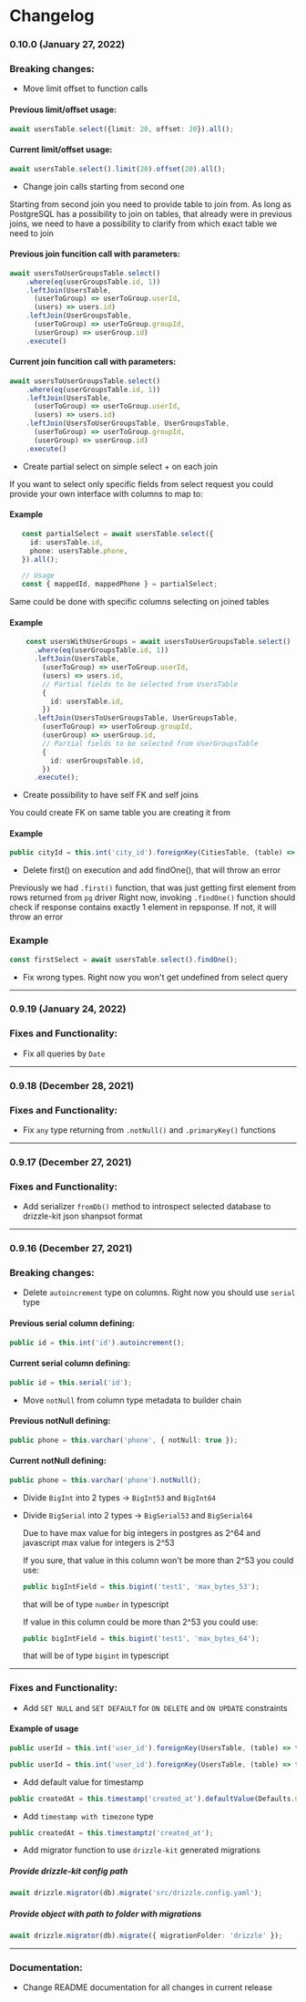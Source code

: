 # Changelog

### 0.10.0 (January 27, 2022)
### Breaking changes:
 - Move limit offset to function calls
 #### Previous limit/offset usage:
 ```typescript
 await usersTable.select({limit: 20, offset: 20}).all();
 ```
 #### Current limit/offset usage:
 ```typescript
 await usersTable.select().limit(20).offset(20).all();
 ```
 - Change join calls starting from second one

 Starting from second join you need to provide table to join from. As long as PostgreSQL has a possibility to join on tables, that already were in previous joins, we need to have a possibility to clarify from which exact table we need to join
  #### Previous join funcition call with parameters:
  ```typescript
  await usersToUserGroupsTable.select()
      .where(eq(userGroupsTable.id, 1))
      .leftJoin(UsersTable,
        (userToGroup) => userToGroup.userId,
        (users) => users.id)
      .leftJoin(UserGroupsTable,
        (userToGroup) => userToGroup.groupId,
        (userGroup) => userGroup.id)
      .execute()
  ```
  #### Current join funcition call with parameters:
  ```typescript
  await usersToUserGroupsTable.select()
      .where(eq(userGroupsTable.id, 1))
      .leftJoin(UsersTable,
        (userToGroup) => userToGroup.userId,
        (users) => users.id)
      .leftJoin(UsersToUserGroupsTable, UserGroupsTable,
        (userToGroup) => userToGroup.groupId,
        (userGroup) => userGroup.id)
      .execute()
  ```
 - Create partial select on simple select + on each join

 If you want to select only specific fields from select request you could provide your own interface with columns to map to:
 #### Example
 ```typescript
    const partialSelect = await usersTable.select({
      id: usersTable.id,
      phone: usersTable.phone,
    }).all();

    // Usage
    const { mappedId, mappedPhone } = partialSelect;
 ```

Same could be done with specific columns selecting on joined tables
#### Example
```typescript
    const usersWithUserGroups = await usersToUserGroupsTable.select()
      .where(eq(userGroupsTable.id, 1))
      .leftJoin(UsersTable,
        (userToGroup) => userToGroup.userId,
        (users) => users.id,
        // Partial fields to be selected from UsersTable
        {
          id: usersTable.id,
        })
      .leftJoin(UsersToUserGroupsTable, UserGroupsTable,
        (userToGroup) => userToGroup.groupId,
        (userGroup) => userGroup.id,
        // Partial fields to be selected from UserGroupsTable
        {
          id: userGroupsTable.id,
        })
      .execute();
```

 - Create possibility to have self FK and self joins
 
 You could create FK on same table you are creating it from
 #### Example
 ```typescript
 public cityId = this.int('city_id').foreignKey(CitiesTable, (table) => table.id, { onUpdate: 'CASCADE' });
 ```
 - Delete first() on execution and add findOne(), that will throw an error

 Previously we had `.first()` function, that was just getting first element from rows returned from `pg` driver
 Right now, invoking `.findOne()` function should check if response contains exactly 1 element in repsponse. If not, it will throw an error
 ### Example
 ```typescript
const firstSelect = await usersTable.select().findOne();
 ```
 - Fix wrong types. Right now you won't get undefined from select query
---

### 0.9.19 (January 24, 2022)
### Fixes and Functionality:
- Fix all queries by `Date`

---

### 0.9.18 (December 28, 2021)
### Fixes and Functionality:
- Fix `any` type returning from `.notNull()` and `.primaryKey()` functions

---

### 0.9.17 (December 27, 2021)
### Fixes and Functionality:
- Add serializer `fromDb()` method to introspect selected database to drizzle-kit json shanpsot format

---
### 0.9.16 (December 27, 2021)
### Breaking changes:
- Delete `autoincrement` type on columns. Right now you should use `serial` type

#### Previous serial column defining:
```typescript
public id = this.int('id').autoincrement();
```
#### Current serial column defining:
```typescript
public id = this.serial('id');
```

- Move `notNull` from column type metadata to builder chain
#### Previous notNull defining:
```typescript
public phone = this.varchar('phone', { notNull: true });
```
#### Current notNull defining:
```typescript
public phone = this.varchar('phone').notNull();
```

- Divide `BigInt` into 2 types -> `BigInt53` and `BigInt64`
- Divide `BigSerial` into 2 types -> `BigSerial53` and `BigSerial64`

    Due to have max value for big integers in postgres as 2^64 and javascript max value for integers is 2^53

    If you sure, that value in this column won't be more than 2^53 you could use:
    ```typescript
    public bigIntField = this.bigint('test1', 'max_bytes_53');
    ```
    that will be of type `number` in typescript

    If value in this column could be more than 2^53 you could use:
    ```typescript
    public bigIntField = this.bigint('test1', 'max_bytes_64');
    ```
    that will be of type `bigint` in typescript
---

### Fixes and Functionality:
- Add `SET NULL` and `SET DEFAULT` for `ON DELETE` and `ON UPDATE` constraints

#### Example of usage
```typescript
public userId = this.int('user_id').foreignKey(UsersTable, (table) => table.id, { onUpdate: 'SET NULL' });

public userId = this.int('user_id').foreignKey(UsersTable, (table) => table.id, { onDelete: 'SET DEFAULT' });
```
- Add default value for timestamp
```typescript
public createdAt = this.timestamp('created_at').defaultValue(Defaults.CURRENT_TIMESTAMP);
```
- Add `timestamp with timezone` type
```typescript
public createdAt = this.timestamptz('created_at');
```
- Add migrator function to use `drizzle-kit` generated migrations
##### Provide drizzle-kit config path
```typescript
await drizzle.migrator(db).migrate('src/drizzle.config.yaml');
```
##### Provide object with path to folder with migrations
```typescript
await drizzle.migrator(db).migrate({ migrationFolder: 'drizzle' });
```
---

### Documentation:
- Change README documentation for all changes in current release